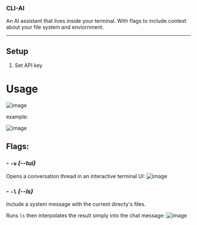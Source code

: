 ### CLI-AI
An AI assistant that lives inside your terminal. With flags to include context about your file system and enviornment.

---

## Setup
1. Set API key 

# Usage
![image](https://github.com/cheeseonamonkey/CLI-AI/assets/54555500/90f5b2c8-af23-4203-9c34-f9492c494dc0)

example:

![image](https://github.com/cheeseonamonkey/CLI-AI/assets/54555500/2baf4950-8a86-4999-8811-9d28153a357b)


## Flags: 


### - `-u` *(--tui)*
Opens a conversation thread in an interactive terminal UI:
![image](https://github.com/cheeseonamonkey/CLI-AI/assets/54555500/d0df2c6b-daf4-400c-8522-0aba3dad4ac8)


### - `-l` *(--ls)*
Include a system message with the current directy's files.

Runs `ls` then interpolates the result simply into the chat message:
![image](https://github.com/cheeseonamonkey/CLI-AI/assets/54555500/6de6c173-8c6a-46e8-92f6-737ddf2161fb)
